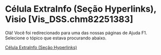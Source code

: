 
# Célula ExtraInfo (Seção Hyperlinks), Visio [Vis_DSS.chm82251383]

Olá! Você foi redirecionado para uma das nossas páginas de Ajuda F1. Selecione o tópico que estava procurando abaixo.

[Célula ExtraInfo (Seção Hyperlinks)](http://msdn.microsoft.com/library/55834445-8619-f79a-aea0-0f6a1780e016%28Office.15%29.aspx)

